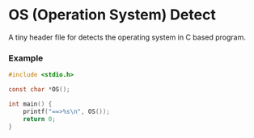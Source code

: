 # OS (Operation System) Detect

A tiny header file for detects the operating system in C based program.

### Example

```c
#include <stdio.h>

const char *OS();

int main() {
	printf("==>%s\n", OS());
	return 0;
}
```
